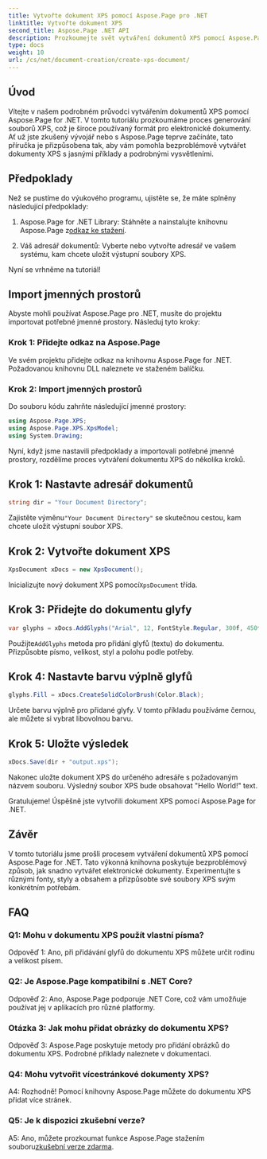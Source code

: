 ```yaml
---
title: Vytvořte dokument XPS pomocí Aspose.Page pro .NET
linktitle: Vytvořte dokument XPS
second_title: Aspose.Page .NET API
description: Prozkoumejte svět vytváření dokumentů XPS pomocí Aspose.Page for .NET. Postupujte podle našeho podrobného průvodce pro snadné vytváření elektronických dokumentů.
type: docs
weight: 10
url: /cs/net/document-creation/create-xps-document/
---
```

## Úvod

Vítejte v našem podrobném průvodci vytvářením dokumentů XPS pomocí Aspose.Page for .NET. V tomto tutoriálu prozkoumáme proces generování souborů XPS, což je široce používaný formát pro elektronické dokumenty. Ať už jste zkušený vývojář nebo s Aspose.Page teprve začínáte, tato příručka je přizpůsobena tak, aby vám pomohla bezproblémově vytvářet dokumenty XPS s jasnými příklady a podrobnými vysvětleními.

## Předpoklady

Než se pustíme do výukového programu, ujistěte se, že máte splněny následující předpoklady:

1.  Aspose.Page for .NET Library: Stáhněte a nainstalujte knihovnu Aspose.Page z[odkaz ke stažení](https://releases.aspose.com/page/net/).

2. Váš adresář dokumentů: Vyberte nebo vytvořte adresář ve vašem systému, kam chcete uložit výstupní soubory XPS.

Nyní se vrhněme na tutoriál!

## Import jmenných prostorů

Abyste mohli používat Aspose.Page pro .NET, musíte do projektu importovat potřebné jmenné prostory. Následuj tyto kroky:

### Krok 1: Přidejte odkaz na Aspose.Page

Ve svém projektu přidejte odkaz na knihovnu Aspose.Page for .NET. Požadovanou knihovnu DLL naleznete ve staženém balíčku.

### Krok 2: Import jmenných prostorů

Do souboru kódu zahrňte následující jmenné prostory:

```csharp
using Aspose.Page.XPS;
using Aspose.Page.XPS.XpsModel;
using System.Drawing;
```

Nyní, když jsme nastavili předpoklady a importovali potřebné jmenné prostory, rozdělíme proces vytváření dokumentu XPS do několika kroků.

## Krok 1: Nastavte adresář dokumentů

```csharp
string dir = "Your Document Directory";
```

 Zajistěte výměnu`"Your Document Directory"` se skutečnou cestou, kam chcete uložit výstupní soubor XPS.

## Krok 2: Vytvořte dokument XPS

```csharp
XpsDocument xDocs = new XpsDocument();
```

 Inicializujte nový dokument XPS pomocí`XpsDocument` třída.

## Krok 3: Přidejte do dokumentu glyfy

```csharp
var glyphs = xDocs.AddGlyphs("Arial", 12, FontStyle.Regular, 300f, 450f, "Hello World!");
```

 Použijte`AddGlyphs` metoda pro přidání glyfů (textu) do dokumentu. Přizpůsobte písmo, velikost, styl a polohu podle potřeby.

## Krok 4: Nastavte barvu výplně glyfů

```csharp
glyphs.Fill = xDocs.CreateSolidColorBrush(Color.Black);
```

Určete barvu výplně pro přidané glyfy. V tomto příkladu používáme černou, ale můžete si vybrat libovolnou barvu.

## Krok 5: Uložte výsledek

```csharp
xDocs.Save(dir + "output.xps");
```

Nakonec uložte dokument XPS do určeného adresáře s požadovaným názvem souboru. Výsledný soubor XPS bude obsahovat "Hello World!" text.

Gratulujeme! Úspěšně jste vytvořili dokument XPS pomocí Aspose.Page for .NET.

## Závěr

V tomto tutoriálu jsme prošli procesem vytváření dokumentů XPS pomocí Aspose.Page for .NET. Tato výkonná knihovna poskytuje bezproblémový způsob, jak snadno vytvářet elektronické dokumenty. Experimentujte s různými fonty, styly a obsahem a přizpůsobte své soubory XPS svým konkrétním potřebám.

## FAQ

### Q1: Mohu v dokumentu XPS použít vlastní písma?

Odpověď 1: Ano, při přidávání glyfů do dokumentu XPS můžete určit rodinu a velikost písem.

### Q2: Je Aspose.Page kompatibilní s .NET Core?

Odpověď 2: Ano, Aspose.Page podporuje .NET Core, což vám umožňuje používat jej v aplikacích pro různé platformy.

### Otázka 3: Jak mohu přidat obrázky do dokumentu XPS?

Odpověď 3: Aspose.Page poskytuje metody pro přidání obrázků do dokumentu XPS. Podrobné příklady naleznete v dokumentaci.

### Q4: Mohu vytvořit vícestránkové dokumenty XPS?

A4: Rozhodně! Pomocí knihovny Aspose.Page můžete do dokumentu XPS přidat více stránek.

### Q5: Je k dispozici zkušební verze?

 A5: Ano, můžete prozkoumat funkce Aspose.Page stažením souboru[zkušební verze zdarma](https://releases.aspose.com/).